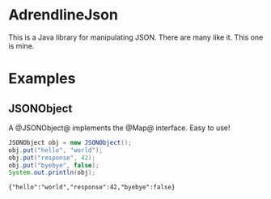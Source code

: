 # AdrendlineJson

This is a Java library for manipulating JSON. There are many like it. This one is mine.


# Examples

## JSONObject

A @JSONObject@ implements the @Map@ interface. Easy to use!

```Java
JSONObject obj = new JSONObject();
obj.put("hello", "world");
obj.put("response", 42);
obj.put("byebye", false);
System.out.println(obj);
```

```
{"hello":"world","response":42,"byebye":false}
```